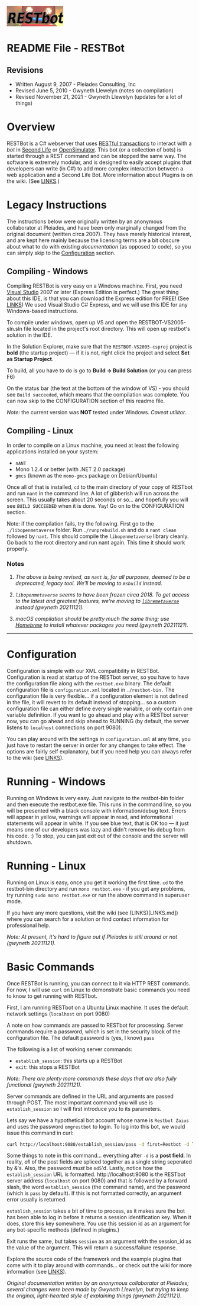 ![RESTbot logo](assets/images/RESTbot-logo.png)

# README File - RESTBot

## Revisions
- Written August 9, 2007 -  Pleiades Consulting, Inc
- Revised June 5, 2010 - Gwyneth Llewelyn (notes on compilation)
- Revised November 21, 2021 - Gwyneth Llewelyn (updates for a lot of things)

# Overview

RESTBot is a C# webserver that uses [RESTful transactions](https://en.wikipedia.org/wiki/Representational_state_transfer) to interact with a
_bot_ in [Second Life](https://secondlife.com) or [OpenSimulator](http://opensimulator.org). This bot (or a collection of bots) is started through a REST command and can be stopped the same way. The software is extremely
modular, and is designed to easily accept plugins that developers can write
(in C#) to add more complex interaction between a web application and a
Second Life Bot. More information about Plugins is on the wiki. (See [LINKS](LINKS.md).)

# Legacy Instructions

The instructions below were originally written by an anonymous collaborator at Pleiades, and have been only marginally changed from the original document (written circa 2007). They have merely historical interest, and are kept here mainly because the licensing terms are a bit obscure about what to do with existing _documentation_ (as opposed to code), so you can simply skip to the [Configuration](#configuration) section.

## Compiling - Windows

Compiling RESTBot is very easy on a Windows machine. First, you
need [Visual Studio](https://visualstudio.microsoft.com/) 2007 or later (Express Edition is perfect.) The great thing about this IDE, is that you can download the Express edition for FREE! (See [LINKS](LINKS.md))
We used Visual Studio C# Express, and we will use this IDE for any Windows-based instructions.

To compile under windows, open up VS and open the RESTBOT-VS2005-sln.sln file
located in the project's root directory. This will open up restbot's solution
in the IDE.

In the Solution Explorer, make sure that the `RESTBOT-VS2005-csproj` project
is **bold** (the startup project) — if it is not, right click the project and
select **Set as Startup Project**.

To build, all you have to do is go to **Build -> Build Solution** (or you can
press <key>F6</key>)

On the status bar (the text at the bottom of the window of VS) - you should see
`Build succeeded`, which means that the compilation was complete. You can now
skip to the CONFIGURATION section of this readme file.

_Note:_ the current version was **NOT** tested under Windows. _Caveat utilitor_.

## Compiling - Linux

In order to compile on a Linux machine, you need at least the following
applications installed on your system:

* `nANT`
* Mono 1.2.4 or better (with .NET 2.0 package)
* `gmcs` (known as the `mono-gmcs` package on Debian/Ubuntu)

Once all of that is installed, `cd` to the main directory of your copy of RESTbot
and run `nant` in the command line. A lot of gibberish will run across the
screen. This usually takes about 20 seconds or so... and hopefully you will see
`BUILD SUCCEEDED` when it is done. Yay! Go on to the CONFIGURATION section.

Note: if the compilation fails, try the following. First go to the `./libopenmetaverse` folder. Run `./runprebuild.sh` and do a `nant clean` followed by `nant`. This should compile the `libopenmetaverse` library cleanly. Go back to the root directory and run nant again. This time it should work properly.

### Notes

1. _The above is being revised, as `nant` is, for all purposes, deemed to be a deprecated, legacy tool. We'll be moving to `msbuild` instead._

2. _`libopenmetaverse` seems to have been frozen circa 2018. To get access to the latest and greatest features, we're moving to [`libremetaverse`](https://github.com/cinderblocks/libremetaverse) instead (gwyneth 20211121)._

3. _macOS compilation should be pretty much the same thing; use [Homebrew](https://brew.sh) to install whatever packages you need (gwyneth 20211121)._

*** *** ***

# Configuration

Configuration is simple with our XML compatibility in RESTBot. Configuration
is read at startup of the RESTbot server, so you have to have the configuration
file along with the `restbot.exe` binary. The default configuration file is
`configuration.xml` located in `./restbot-bin.` The configuration file is very
flexible... if a configuration element is not defined in the file, it will revert
to its default instead of stopping... so a custom configuration file can either
define every single variable, or only contain one variable definition. If you
want to go ahead and play with a RESTbot server now, you can go ahead and skip
ahead to RUNNING (by default, the server listens to `localhost` connections on
port 9080).

You can play around with the settings in `configuration.xml` at any time, you just
have to restart the server in order for any changes to take effect. The options
are fairly self explanatory, but if you need help you can always refer to the
wiki (see [LINKS](LINKS.md)).

# Running - Windows

Running on Windows is very easy. Just navigate to the restbot-bin folder and
then execute the restbot.exe file. This runs in the command line, so you will
be presented with a black console with information/debug text. Errors will
appear in yellow, warnings will appear in read, and informational statements
will appear in white. If you see blue text, that is OK too — it just means one
of our developers was lazy and didn't remove his debug from his code. :)
To stop, you can just exit out of the console and the server will shutdown.

# Running - Linux

Running on Linux is easy, once you get it working the first time. `cd` to the
restbot-bin directory and run `mono restbot.exe` - if you get any problems,
try running `sudo mono restbot.exe` or run the above command in superuser mode.

If you have any more questions, visit the wiki (see (LINKS)[LINKS.md]) where you can search
for a solution or find contact information for professional help.

_Note: At present, it's hard to figure out if Pleiades is still around or not (gwyneth 20211121)._

# Basic Commands

Once RESTBot is running, you can connect to it via HTTP REST commands. For now,
I will use `curl` on Linux to demonstrate basic commands you need to know to get
running with RESTbot.

First, I am running RESTbot on a Ubuntu Linux machine. It uses the default
network settings (`localhost` on port 9080)

A note on how commands are passed to RESTbot for processing. Server commands
require a password, which is set in the security block of the configuration
file. The default password is (yes, I know) `pass`

The following is a list of working server commands:

* `establish_session`: this starts up a RESTBot
* `exit`: this stops a RESTBot

_Note: There are plenty more commands these days that are also fully functional (gwyneth 20211121)._

Server commands are defined in the URL and arguments are passed through POST.
The most important command you will use is `establish_session` so I will first
introduce you to its parameters.

Lets say we have a hypothetical bot account whose name is `Restbot Zaius` and
uses the password `omgrestbot` to login. To log into this bot, we would issue
this command in curl:
```bash
curl http://localhost:9080/establish_session/pass -d first=Restbot -d last=Zaius -d pass=77e854984fd6a73ece3aedab7ee9e21c
```

Some things to note in this command... everything after `-d` is a **post field**. In
reality, _all_ of the post fields are spliced together as a single string
seperated by &'s. Also, the password *must* be `md5`'d. Lastly, notice how the
`establish_session` URL is formatted. http://localhost:9080 is the RESTbot
server address (`localhost` on port 9080) and that is followed by a forward
slash, the word `establish_session` (the command name), and the password
(which is `pass` by default). If this is not formatted correctly, an argument
error usually is returned.

`establish_session` takes a bit of time to process, as it makes sure the bot
has been able to log in before it returns a session identification key. When
it does, store this key somewhere. You use this session id as an argument for
any bot-specific methods (defined in plugins.)

Exit runs the same, but takes `session` as an argument with the session_id
as the value of the argument. This will return a success/failure response.

Explore the source code of the framework and the example plugins that come
with it to play around with commands... or check out the wiki for more
information (see [LINKS](LINKS.md)).

_Original documentation written by an anonymous collaborator at Pleiades; several changes were been made by Gwyneth Llewelyn, but trying to keep the original, light-hearted style of explaining things (gwyneth 20211121)._